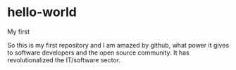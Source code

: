 # hello-world
My first 

So this is my first repository and I am amazed by github, what power it gives to software developers and the open source community. It has revolutionalized the IT/software sector.
